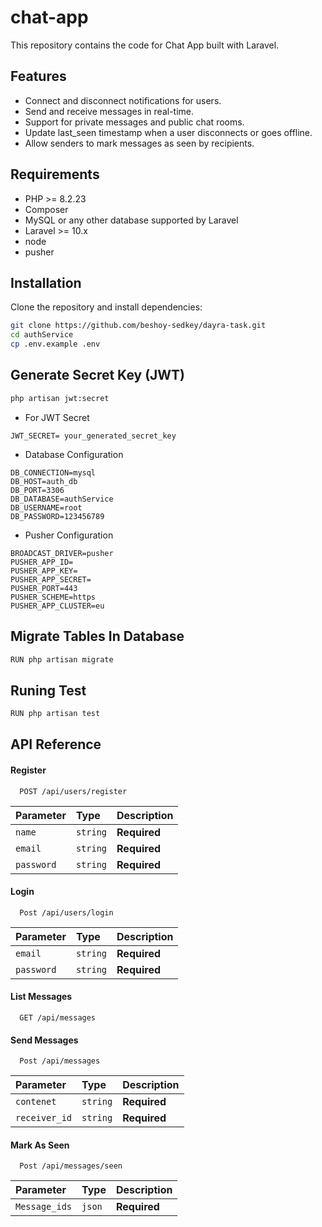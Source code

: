 # chat-app
This repository contains the code for Chat App built with Laravel.
## Features
- Connect and disconnect notifications for users.
- Send and receive messages in real-time.
- Support for private messages and public chat rooms.
- Update last_seen timestamp when a user disconnects or goes offline.
- Allow senders to mark messages as seen by recipients.
## Requirements
- PHP >= 8.2.23
- Composer
- MySQL or any other database supported by Laravel
- Laravel >= 10.x
- node 
- pusher  
## Installation
Clone the repository and install dependencies:
```bash
git clone https://github.com/beshoy-sedkey/dayra-task.git
cd authService
cp .env.example .env
```
## Generate Secret Key (JWT)
```bash
php artisan jwt:secret
``` 
- For JWT Secret 
```
JWT_SECRET= your_generated_secret_key
```
- Database Configuration
```
DB_CONNECTION=mysql
DB_HOST=auth_db
DB_PORT=3306
DB_DATABASE=authService
DB_USERNAME=root
DB_PASSWORD=123456789
```

- Pusher Configuration
```
BROADCAST_DRIVER=pusher
PUSHER_APP_ID=
PUSHER_APP_KEY=
PUSHER_APP_SECRET=
PUSHER_PORT=443
PUSHER_SCHEME=https
PUSHER_APP_CLUSTER=eu
```

## Migrate Tables In Database
```bash
RUN php artisan migrate
```
## Runing Test
```bash
RUN php artisan test
```


## API Reference

#### Register

```http
  POST /api/users/register
```

| Parameter | Type     | Description                |
| :-------- | :------- | :------------------------- |
| `name` | `string` | **Required** |
| `email` | `string` | **Required**|**Unique**| 
| `password` | `string` | **Required**|

#### Login

```http
  Post /api/users/login
```

| Parameter | Type     | Description                       |
| :-------- | :------- | :-------------------------------- |
| `email` | `string` | **Required**| 
| `password` | `string` | **Required**|

#### List Messages

```http
  GET /api/messages
```

#### Send Messages

```http
  Post /api/messages
```

| Parameter | Type     | Description                       |
| :-------- | :------- | :-------------------------------- |
| `contenet` | `string` | **Required**| 
| `receiver_id` | `string` | **Required**|



#### Mark As Seen

```http
  Post /api/messages/seen
```

| Parameter | Type     | Description                       |
| :-------- | :------- | :-------------------------------- |
| `Message_ids` | `json` | **Required**| 
